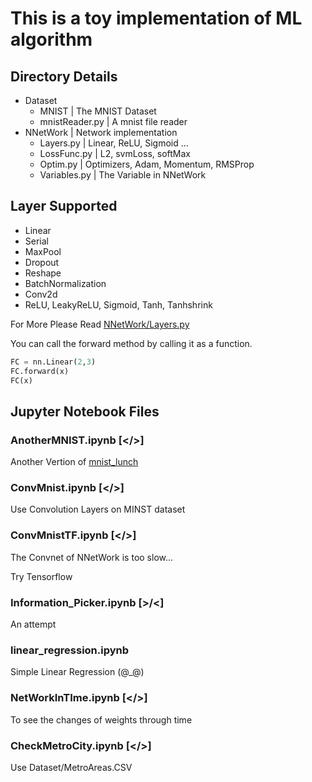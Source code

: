 # This is a toy implementation of ML algorithm

## Directory Details

- Dataset
  - MNIST | The MNIST Dataset
  - mnistReader.py | A mnist file reader
- NNetWork | Network implementation
  - Layers.py | Linear, ReLU, Sigmoid ...
  - LossFunc.py | L2, svmLoss, softMax
  - Optim.py | Optimizers, Adam, Momentum, RMSProp
  - Variables.py | The Variable in NNetWork

## Layer Supported

- Linear
- Serial
- MaxPool
- Dropout
- Reshape
- BatchNormalization
- Conv2d
- ReLU, LeakyReLU, Sigmoid, Tanh, Tanhshrink

For More Please Read [NNetWork/Layers.py](NNetWork/Layers.py)

You can call the forward method by calling it as a function.

```python
FC = nn.Linear(2,3)
FC.forward(x)
FC(x)
```

## Jupyter Notebook Files

### AnotherMNIST.ipynb [</>]

Another Vertion of [mnist_lunch](https://github.com/grassFlamingo/mnist_lunch)

### ConvMnist.ipynb [</>]

Use Convolution Layers on MINST dataset

### ConvMnistTF.ipynb [</>]

The Convnet of NNetWork is too slow...

Try Tensorflow

### Information_Picker.ipynb [>/<]

An attempt

### linear_regression.ipynb

Simple Linear Regression (@_@)

### NetWorkInTIme.ipynb [</>]

To see the changes of weights through time

### CheckMetroCity.ipynb [</>]

Use Dataset/MetroAreas.CSV
